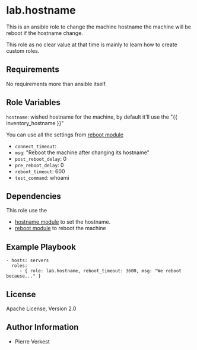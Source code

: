 lab.hostname
============

This is an ansible role to change the machine hostname the machine will be
reboot if the hostname change.

This role as no clear value at that time is mainly to learn how to create
custom roles.

Requirements
------------

No requirements more than ansible itself.

Role Variables
--------------

``hostname``: wished hostname for the machine, by default it'll use the
"{{ inventory_hostname }}"

You can use all the settings from [reboot module](
https://docs.ansible.com/ansible/latest/modules/reboot_module.html?highlight=reboot)

* ``connect_timeout``:
* ``msg``: "Reboot the machine after changing its hostname"
* ``post_reboot_delay``: 0
* ``pre_reboot_delay``: 0
* ``reboot_timeout``: 600
* ``test_command``: whoami


Dependencies
------------

This role use the

* [hostname module](https://docs.ansible.com/ansible/latest/modules/hostname_module.html?highlight=hostname)
  to set the hostname.
* [reboot module](https://docs.ansible.com/ansible/latest/modules/reboot_module.html?highlight=reboot)
  to reboot the machine

Example Playbook
----------------


    - hosts: servers
      roles:
         - { role: lab.hostname, reboot_timeout: 3600, msg: "We reboot because..." }

License
-------

Apache License, Version 2.0

Author Information
------------------

* Pierre Verkest
